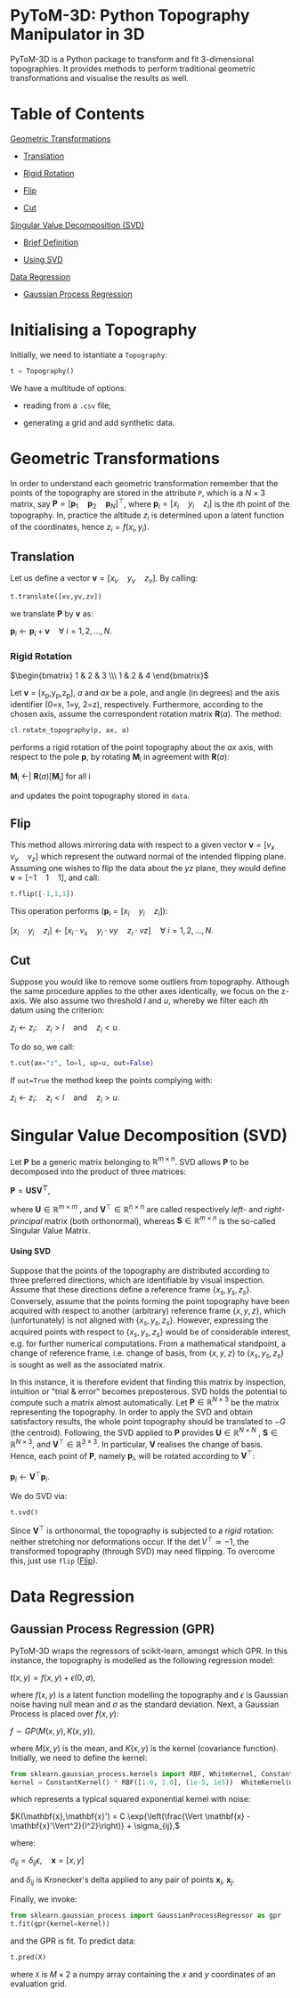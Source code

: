 # PyToM-3D: Python Topography Manipulator in 3D

PyToM-3D is a Python package to transform and fit 3-dimensional topographies. It provides methods to perform traditional geometric transformations and visualise the results as well.

# Table of Contents

[Geometric Transformations](#geometric-transformations)

- [Translation](#translation)

- [Rigid Rotation](#rigid-rotation)

- [Flip](#flip)

- [Cut](#cut)

[Singular Value Decomposition (SVD)](#svd)

- [Brief Definition](#svd-def)

- [Using SVD](#using-svd) 

[Data Regression](#data-regression)

- [Gaussian Process Regression](#gpr)

# Initialising a Topography

Initially, we need to istantiate a `Topography`:

```python
t = Topography()
```

We have a multitude of options:

- reading from a `.csv` file;

- generating a grid and add synthetic data.

# Geometric Transformations <a name="geometric-transformations"></a>

In order to understand each geometric transformation remember that the points of the topography are stored in the attribute ```P```, which is a $N\times 3$ matrix, say $\mathbf{P}=\left[\mathbf{p}_1\quad \mathbf{p}_2\quad\mathbf{p}_N\right]^\top$, where $\mathbf{p}_i = \left[x_i\quad y_i \quad z_i\right]$ is the *i*th point of the topography. In, practice the altitude $z_i$ is determined upon a latent function of the coordinates, hence $z_i = f(x_i, y_i)$.

## Translation <a name="translation"></a>

Let us define a vector $\mathbf{v} = \left[x_v\quad y_v\quad z_v \right]$. By calling:

```python
t.translate([xv,yv,zv])
```

we translate $\mathbf{P}$ by $\mathbf{v}$ as:

$\mathbf{p}_i \leftarrow \mathbf{p}_i + \mathbf{v}\quad\forall\ i = 1,2,\dots,N.$

### Rigid Rotation <a name="rigid-rotation"></a>

$\begin{bmatrix} 1 & 2 & 3 \\\ 1 & 2 & 4 \end{bmatrix}$





Let **v** = [x<sub>p</sub>,y<sub>p</sub>,z<sub>p</sub>], *a* and *ax* be a pole, and angle (in degrees) and the axis identifier (0=x, 1=y, 2=z), respectively. Furthermore, according to the chosen axis, assume the correspondent rotation matrix **R**(*a*). The method:

```python
cl.rotate_topography(p, ax, a)
```

performs a rigid rotation of the point topography about the *ax* axis, with respect to the pole **p**,  by rotating **M**<sub>i</sub> in agreement with **R**(*a*):

**M**<sub>i</sub>   <-|   **R**(*a*)[**M**<sub>i</sub>] for all i

and updates the point topography stored in ```data```.

## Flip <a name="flip"></a>

This method allows mirroring data with respect to a given vector $\mathbf{v}=\left[v_x\quad v_y\quad v_z \right]$ which represent the outward normal of the intended flipping plane. Assuming one wishes to flip the data about the $yz$ plane, they would define $\mathbf{v}=\left[-1\quad 1\quad 1 \right]$, and call:

```python
t.flip([-1,1,1])
```

This operation performs $(\mathbf{p}_i = \left[x_i\quad y_i \quad z_i\right])$:

$\left[x_i\quad y_i \quad z_i\right] \leftarrow \left[x_i\cdot v_x\quad y_i\cdot vy\quad z_i\cdot vz\right] \quad\forall\ i = 1,2,\dots,N.$

## Cut <a name="cut"></a>

Suppose you would like to remove some outliers from topography. Although the same procedure applies to the other axes identically, we focus on the z-axis. We also assume two threshold $l$ and $u$, whereby we filter each $i$th datum using the criterion:

$z_i \leftarrow z_i:\quad z_i > l\quad \text{and}\quad z_i < u.$

To do so, we call:

```python
t.cut(ax="z", lo=l, up=u, out=False)
```

If `out=True` the method keep the points complying with:

$z_i \leftarrow z_i:\quad z_i < l\quad \text{and}\quad z_i > u.$

# Singular Value Decomposition (SVD) <a name="svd"></a>

Let $\mathbf{P}$ be a generic matrix belonging to $\mathbb{R}^{m\times n}$. SVD allows $\mathbf{P}$ to be decomposed into the product of three matrices:

$\mathbf{P} = \mathbf{U}\mathbf{S}\mathbf{V^\top},$

where $\mathbf{U}\in \mathbb{R}^{m\times m}$ , and $\mathbf{V}^\top\in \mathbb{R}^{n\times n}$ are called respectively *left-* and *right-principal* matrix (both orthonormal), whereas $\mathbf{S}\in \mathbb{R}^{m\times n}$ is the so-called Singular Value Matrix.

#### Using SVD <a name="using-svd"></a>

Suppose that the points of the topography are distributed according to three preferred directions, which are identifiable by visual inspection. Assume that these directions define a reference frame $\{x_s,y_s,z_s\}$. Conversely, assume that the points forming the point topography have been acquired with respect to another (arbitrary) reference frame $\{x,y,z\}$, which (unfortunately) is not aligned with $\{x_s,y_s,z_s\}$. However, expressing the acquired points with respect to $\{x_s,y_s,z_s\}$ would be of considerable interest, e.g. for further numerical computations. From a mathematical standpoint, a change of reference frame, i.e. change of basis, from $\{x,y,z\}$ to $\{x_s,y_s,z_s\}$ is sought as well as the associated matrix.

In this instance, it is therefore evident that finding this matrix by inspection, intuition or "trial & error" becomes preposterous. SVD holds the potential to compute such a matrix almost automatically. Let $\mathbf{P}\in\mathbb{R}^{N\times 3}$ be the matrix representing the topography. In order to apply the SVD and obtain satisfactory results, the whole point topography should be translated to $-G$ (the centroid). Following, the SVD applied to $\mathbf{P}$ provides $\mathbf{U}\in \mathbb{R}^{N\times N}$ , $\mathbf{S}\in \mathbb{R}^{N\times 3}$, and $\mathbf{V}^\top\in \mathbb{R}^{3\times 3}$.  In particular, $\mathbf{V}$ realises the change of basis. Hence, each point of $\mathbf{P}$, namely $\mathbf{p}_i$, will be rotated according to $\mathbf{V}^\top$:

$\mathbf{p}_i \leftarrow \mathbf{V}^\top\mathbf{p}_i.$

We do SVD via:

```python
t.svd()
```

Since $\mathbf{V}^\top$ is orthonormal, the topography is subjected to a *rigid* rotation: neither stretching nor deformations occur. If the $\det{V^\top} \simeq -1$, the transformed topography (through SVD) may need flipping. To overcome this, just use ```flip``` ([Flip](#flip)).

# Data Regression <a name="data-regression"></a>

## Gaussian Process Regression (GPR) <a name="gpr"></a>

PyToM-3D wraps the regressors of scikit-learn, amongst which GPR. In this instance, the topography is modelled as the following regression model:

$t(x,y) = f(x,y) + \epsilon(0, \sigma),$

where $f(x,y)$ is a latent function modelling the topography and $\epsilon$ is Gaussian noise having null mean and $\sigma$ as the standard deviation. Next, a Gaussian Process is placed over $f(x,y)$:

$f \sim GP(M(x,y), K(x,y)),$

where $M(x,y)$ is the mean, and $K(x,y)$ is the kernel (covariance function). Initially, we need to define the kernel:

```python
from sklearn.gaussian_process.kernels import RBF, WhiteKernel, ConstantKernel
kernel = ConstantKernel() * RBF([1.0, 1.0], (1e-5, 1e5))  WhiteKernel(noise_level=1e-3, noise_level_bounds=(1e-5, 1e5))
```

which represents a typical squared exponential kernel with noise:

$K(\mathbf{x},\mathbf{x}') = C \exp{\left(\frac{\Vert \mathbf{x} - \mathbf{x}'\Vert^2}{l^2}\right)} + \sigma_{ij},$

where:

$\sigma_{ij} = \delta_{ij} \epsilon,\quad \mathbf{x}=\left[x,y\right]$

and $\delta_{ij}$ is Kronecker's delta applied to any pair of points $\mathbf{x}_{i}$, $\mathbf{x}_j$.

Finally, we invoke:

```python
from sklearn.gaussian_process import GaussianProcessRegressor as gpr
t.fit(gpr(kernel=kernel))
```

and the GPR is fit. To predict data:

```python
t.pred(X)
```

where `X` is $M \times 2$ a numpy array containing the $x$ and $y$ coordinates of an evaluation grid.

